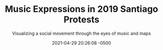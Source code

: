 ---
layout: "page"
title: "Music Expressions in 2019 Santiago Protests"
subtitle: "Visualizing a social movement through the eyes of music and maps"
image: /assets/images/projects/maps/mapa_vitrola.png
date:   2021-04-29 20:26:08 -0500
categories: qgis map
permalink: /:categories/:title.html
---
